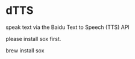 # dTTS
speak text via the Baidu Text to Speech (TTS) API

please install sox first.

brew install sox

